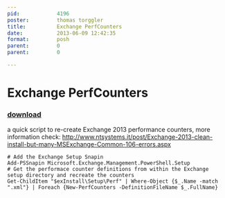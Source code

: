 ```yaml
---
pid:            4196
poster:         thomas torggler
title:          Exchange PerfCounters
date:           2013-06-09 12:42:35
format:         posh
parent:         0
parent:         0

---
```


# Exchange PerfCounters

### [download](4196.ps1)

a quick script to re-create Exchange 2013 performance counters, more information check: http://www.ntsystems.it/post/Exchange-2013-clean-install-but-many-MSExchange-Common-106-errors.aspx

```posh
# Add the Exchange Setup Snapin
Add-PSSnapin Microsoft.Exchange.Management.PowerShell.Setup
# Get the performace counter definitions from within the Exchange setup directory and recreate the counters
Get-ChildItem "$exInstall\Setup\Perf" | Where-Object {$_.Name -match ".xml"} | Foreach {New-PerfCounters -DefinitionFileName $_.FullName}
```

